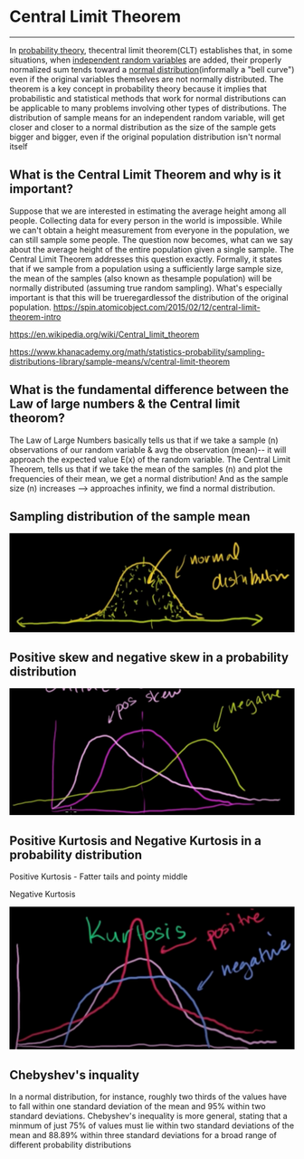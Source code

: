 # Central Limit Theorem

---

In [probability theory](https://en.wikipedia.org/wiki/Probability_theory), thecentral limit theorem(CLT) establishes that, in some situations, when [independent random variables](https://en.wikipedia.org/wiki/Statistical_independence) are added, their properly normalized sum tends toward a [normal distribution](https://en.wikipedia.org/wiki/Normal_distribution)(informally a "bell curve") even if the original variables themselves are not normally distributed. The theorem is a key concept in probability theory because it implies that probabilistic and statistical methods that work for normal distributions can be applicable to many problems involving other types of distributions.
The distribution of sample means for an independent random variable, will get closer and closer to a normal distribution as the size of the sample gets bigger and bigger, even if the original population distribution isn't normal itself

## What is the Central Limit Theorem and why is it important?

Suppose that we are interested in estimating the average height among all people. Collecting data for every person in the world is impossible. While we can't obtain a height measurement from everyone in the population, we can still sample some people. The question now becomes, what can we say about the average height of the entire population given a single sample. The Central Limit Theorem addresses this question exactly.
Formally, it states that if we sample from a population using a sufficiently large sample size, the mean of the samples (also known as thesample population) will be normally distributed (assuming true random sampling). What's especially important is that this will be trueregardlessof the distribution of the original population.
<https://spin.atomicobject.com/2015/02/12/central-limit-theorem-intro>

<https://en.wikipedia.org/wiki/Central_limit_theorem>

<https://www.khanacademy.org/math/statistics-probability/sampling-distributions-library/sample-means/v/central-limit-theorem>

## What is the fundamental difference between the Law of large numbers & the Central limit theorom?

The Law of Large Numbers basically tells us that if we take a sample (n) observations of our random variable & avg the observation (mean)-- it will approach the expected value E(x) of the random variable.
The Central Limit Theorem, tells us that if we take the mean of the samples (n) and plot the frequencies of their mean, we get a normal distribution! And as the sample size (n) increases --> approaches infinity, we find a normal distribution.

## Sampling distribution of the sample mean

![image](media/Central-Limit-Theorem-image1.jpeg)

## Positive skew and negative skew in a probability distribution

![image](media/Central-Limit-Theorem-image2.jpeg)

## Positive Kurtosis and Negative Kurtosis in a probability distribution

Positive Kurtosis - Fatter tails and pointy middle

Negative Kurtosis

![image](media/Central-Limit-Theorem-image3.jpeg)

## Chebyshev's inquality

In a normal distribution, for instance, roughly two thirds of the values have to fall within one standard deviation of the mean and 95% within two standard deviations. Chebyshev's inequality is more general, stating that a minmum of just 75% of values must lie within two standard deviations of the mean and 88.89% within three standard deviations for a broad range of different probability distributions
